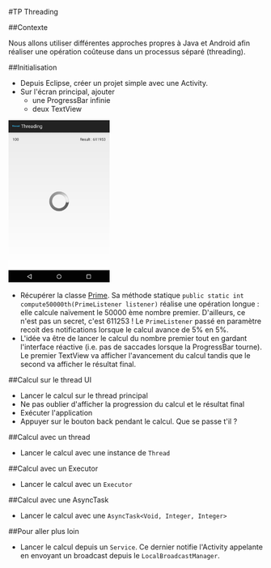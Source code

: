 #TP Threading

##Contexte

Nous allons utiliser différentes approches propres à Java et Android afin réaliser une opération coûteuse dans un processus séparé (threading).

##Initialisation

- Depuis Eclipse, créer un projet simple avec une Activity.
- Sur l'écran principal, ajouter
  - une ProgressBar infinie
  - deux TextView

<img src="thread.png" width="200px"/>

- Récupérer la classe <a href="Prime.java">Prime</a>. Sa méthode statique `public static int compute50000th(PrimeListener listener)` réalise une opération longue : elle calcule naïvement le 50000 ème nombre premier. D'ailleurs, ce n'est pas un secret, c'est 611253 ! Le `PrimeListener` passé en paramètre recoit des notifications lorsque le calcul avance de 5% en 5%.
- L'idée va être de lancer le calcul du nombre premier tout en gardant l'interface réactive (i.e. pas de saccades lorsque la ProgressBar tourne). Le premier TextView va afficher l'avancement du calcul tandis que le second va afficher le résultat final.

##Calcul sur le thread UI
- Lancer le calcul sur le thread principal
- Ne pas oublier d'afficher la progression du calcul et le résultat final
- Exécuter l'application
- Appuyer sur le bouton back pendant le calcul. Que se passe t'il ?

##Calcul avec un thread
- Lancer le calcul avec une instance de `Thread`

##Calcul avec un Executor
- Lancer le calcul avec un `Executor`

##Calcul avec une AsyncTask
- Lancer le calcul avec une `AsyncTask<Void, Integer, Integer>`

##Pour aller plus loin
- Lancer le calcul depuis un `Service`. Ce dernier notifie l'Activity appelante en envoyant un broadcast depuis le `LocalBroadcastManager`.

